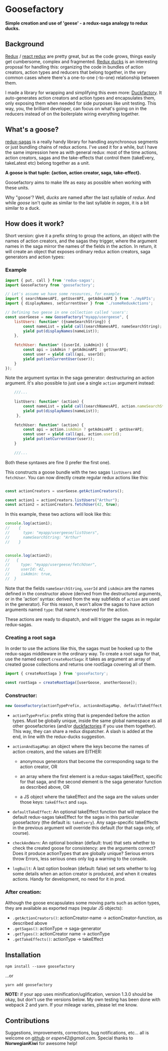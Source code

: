 # Goosefactory
**Simple creation and use of 'geese' - a redux-saga analogy to redux ducks.**

## Background

[Redux](https://github.com/reactjs/redux) / [react redux](https://github.com/reactjs/react-redux) are pretty great, but as the code grows, things easily get cumbersome, complex and fragmented. [Redux ducks](https://github.com/erikras/ducks-modular-redux) is an interesting proposal for handling this: organizing the code in bundles of action creators, action types and reducers that belong together, in the very common cases where there's a one-to-one (-to-one) relationship between them.

I made a library for wrapping and simplifying this even more: [Duckfactory](https://github.com/espen42/duckfactory). It auto-generates action creators and action types and encapsulates them, only exposing them when needed for side purposes like unit testing. This way, you, the brilliant developer, can focus on what's going on in the reducers instead of on the boilerplate wiring everything together.

## What's a goose?

[redux-sagas](https://github.com/redux-saga/redux-saga) is a really handy library for handling asynchronous segments or just bundling chains of redux actions. I've used it for a while, but I have the same impression here as with general redux: most of the time actions, action creators, sagas and the take-effects that control them (takeEvery, takeLatest etc) belong together as a unit.

**A goose is that tuple: {action, action creator, saga, take-effect}.**

Goosefactory aims to make life as easy as possible when working with these units.

Why "goose'? Well, _ducks_ are named after the last syllable of _redux_. And while _goose_ isn't quite as similar to the last syllable in _sagas_, it is a bit similar to a duck.



## How does it work?
Short version: give it a prefix string to group the actions, an object with the names of action creators, and the sagas they trigger, where the argument names in the saga mirror the names of the fields in the action. In return, it will create an object that exposes ordinary redux action creators, saga generators and action types:

### Example

```javascript
import { put, call } from 'redux-sagas';
import GooseFactory from 'goosefactory';

// Let's assume we have some resources, for example:
import { searchNamesAPI, getUserAPI, getAdminAPI } from './myAPIs'; 
import { displayNames, setCurrentUser } from './someReduxActions';

// Defining two geese in one collection called 'users':
const userGeese = new GooseFactory("myapp/usergeese", {
    listUsers: function* ({nameSearchString}) {
        const nameList = yield call(searchNamesAPI, nameSearchString);
        yield put(displayNames(nameList));
    },
    
    fetchUser: function* ({userId, isAdmin}) {
        const api = isAdmin ? getAdminAPI : getUserAPI;
        const user = yield call(api, userId);
        yield put(setCurrentUser(user));
    }
});

```
Note the argument syntax in the saga generator: destructuring an action argument. It's also possible to just use a single `action` argument instead:
 
```javascript
	///...
	
	listUsers: function* (action) {
        const nameList = yield call(searchNamesAPI, action.nameSearchString);
        yield put(displayNames(nameList));
     },
        
    fetchUser: function* (action) {
        const api = action.isAdmin ? getAdminAPI : getUserAPI;
        const user = yield call(api, action.userId);
        yield put(setCurrentUser(user));
    }
    
    ///...
```

Both these syntaxes are fine (I prefer the first one). 

This constructs a goose bundle with the two sagas `listUsers` and `fetchUser`. You can now directly create regular redux actions like this:

```javascript

const actionCreators = userGeese.getActionCreators();

const action1 = actionCreators.listUsers("Arthur");
const action2 = actionCreators.fetchUser(42, true);

```

In this example, these two actions will look like this:

```javascript
console.log(action1);
//    {
//      type: "myapp/usergeese/listUsers",
//      nameSearchString: "Arthur"
//    }


console.log(action2);
//   {
//     type: "myapp/usergeese/fetchUser",
//     userId: 42,
//     isAdmin: true,
//  }
```

Note that the fields `nameSearchString`, `userId` and `isAdmin` are the names defined in the constructor above (derived from the destructured arguments, or in the 'action' syntax: derived from the way subfields of `action` are used in the generator). For this reason, it won't allow the sagas to have action arguments named `type`: that name's reserved for the action. 

These actions are ready to dispatch, and will trigger the sagas as in regular redux-sagas. 

 
### Creating a root saga
 
In order to use the actions like this, the sagas must be hooked up to the redux-sagas middleware in the ordinary way. To create a root saga for that, use the named export `createRootSaga`: it takes as argument an array of created goose collections and returns one rootSaga covering all of them.

```javascript
import { createRootSaga } from 'gooseFactory';

const rootSaga = createRootSaga([userGoose, anotherGoose]);
```
 

### Constructor:

```javascript
new GooseFactory(actionTypePrefix, actionAndSagaMap, defaultTakeEffect, checkAndWarn, logBuilt)
```

- `actionTypePrefix`: prefix string that is prepended before the action types. Must be globally unique, inside the same global namespace as all other goosefactories (and/or [duckfactories](https://github.com/espen42/duckfactory) if you use them together). This way, they can share a redux dispatcher. A slash is added at the end, in line with the redux-ducks suggestion.

- `actionAndSagaMap`: an object where the keys become the names of action creators, and the values are EITHER: 

	* anonymous generators that become the corresponding saga to the action creator, OR
	
   * an array where the first element is a redux-sagas takeEffect, specific for that saga, and the second element is the saga generator function as described above, OR
   
	* a JS object where the takeEffect and the saga are the values under those keys: `takeEffect` and `saga`.

- `defaultTakeEffect`: An optional takeEffect function that will replace the default redux-sagas takeEffect for the sagas in this particular goosefactory (the default is: `takeEvery`). Any saga-specific takeEffects in the previous argument will override this default (for that saga only, of course).

- `checkAndWarn`: An optional boolean (default: true) that sets whether to check the created goose for consistency: are the arguments correct? Does it produce actionTypes that are globally unique? Serious errors throw Errors, less serious ones only log a warning to the console.

- `logBuilt`: A last option boolean (default: false) set sets whether to log some details when an action creator is produced, and when it creates actions. Handy for development, no need for it in prod.


### After creation:

Although the goose encapsulates some moving parts such as action types, they are available as exported maps (regular JS objects):
- `.getActionCreators()`: actionCreator-name → actionCreator-function, as described above
- `.getSagas()`: actionType → saga-generator 
- `.getTypes()`: actionCreator name → actionType
- `.getTakeEffects()`: actionType → takeEffect


## Installation
```
npm install --save goosefactory
```
...or
```
yarn add goosefactory
```


**NOTE:** if your app uses minification/uglification, version 1.3.0 should be okay, but don't use the versions below. My own testing has been done with webpack 2 and yarn. If your mileage varies, please let me know.
 
## Contributions
Suggestions, improvements, corrections, bug notifications, etc... all is welcome on [github](https://github.com/espen42/goosefactory) or _espen42@gmail.com_. Special thanks to **NorwegianKiwi** for awesome help!